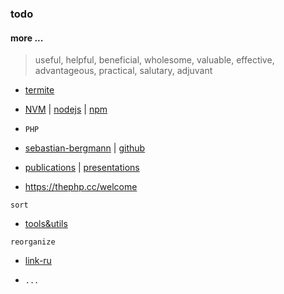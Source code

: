 ### todo

#### more ...
> useful, helpful, beneficial, wholesome, valuable, effective, advantageous, practical, salutary, adjuvant

* [termite](https://github.com/thestinger/termite)

* [NVM](https://github.com/creationix/nvm 'Node Version Manager - Simple bash script to manage multiple active node.js versions ') | [nodejs](https://github.com/nodejs/node 'Node.js JavaScript runtime') | [npm](https://github.com/npm/cli)

* `PHP`
* [sebastian-bergmann](https://sebastian-bergmann.de/) | [github](https://github.com/sebastianbergmann)
* [publications](https://sebastian-bergmann.de/publications.html) | [presentations](https://sebastian-bergmann.de/presentations.html)
* https://thephp.cc/welcome

`sort`
* [tools&utils](/man/toolsandutils.md)

`reorganize`

* [link-ru](link.ru.md)

* `...`
